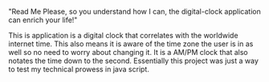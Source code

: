 "Read Me Please, so you understand how I can, the digital-clock application can enrich your life!"

This is application is a digital clock that correlates with the worldwide internet time. This also means it is aware of the time zone the user is in as well so no 
need to worry about changing it.
It is a AM/PM clock that also notates the time down to the second. 
Essentially this project was just a way to test my technical prowess in java script.

